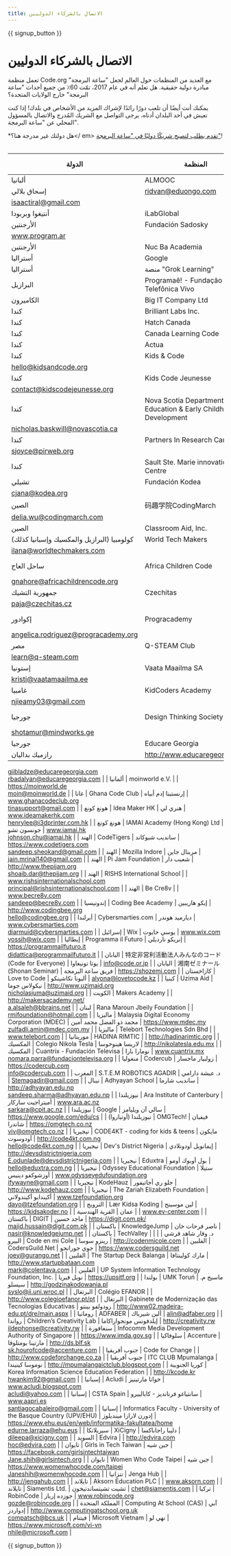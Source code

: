 ```yaml
---
title: الاتصال بالشركاء الدوليين
---
```


<style>
  ul {
    margin: 0px 20px 20px 20px;
  }
</style>

{{ signup_button }}

# الاتصال بالشركاء الدوليين

تعمل منظمة Code.org مع العديد من المنظمات حول العالم لجعل "ساعة البرمجة" مبادرة دولية حقيقية. هل تعلم أنه في عام 2017، تمّت 60٪ من جميع أحداث "ساعة البرمجة" خارج الولايات المتحدة؟

يمكنك أنت أيضًا أن تلعب دورًا رائدًا لإشراك المزيد من الأشخاص في بلدك! إذا كنت تعيش في أحد البلدان أدناه، يرجى التواصل مع الشريك المُدرج والاتصال بالمسؤول المحلي عن "ساعة البرمجة".

*هل دولتك غير مدرجة هنا؟</ em> [تقدم بطلب لتصبح شريكًا دوليًا في "ساعة البرمجة"](https://goo.gl/forms/PZQEsqvet7yBE5ps2)! <br /> <br /></p> 

| الدولة                                     | المنظمة                                                           | اسم جهة الاتصال                 | البريد أو الموقع الإلكتروني                                                                   |
| ------------------------------------------ | ----------------------------------------------------------------- | ------------------------------- | --------------------------------------------------------------------------------------------- |
| ألبانيا                                    | ALMOOC                                                            | رضوان عليو   
إسحاق بلالي       | ridvan@eduongo.com   
isaactiral@gmail.com                                                    |
| أنتيغوا وبربودا                            | iLabGlobal                                                        |                                 | http://ilabglobal.com                                                                         |
| الأرجنتين                                  | Fundación Sadosky                                                 |                                 | www.fundacionsadosky.org.ar   
www.program.ar                                                 |
| الأرجنتين                                  | Nuc Ba Academia                                                   |                                 | http://academia.nucba.com.ar                                                                  |
| أستراليا                                   | Google                                                            | ماري إفستاثيو                   | https://www.google.com/edu/cs                                                                 |
| أستراليا                                   | منصة "Grok Learning"                                              | جين أبرامز                      | https://groklearning.com                                                                      |
| البرازيل                                   | Programaê! - Fundação Telefônica Vivo                             |                                 | http://programae.org.br/horadocodigo                                                          |
| الكاميرون                                  | Big IT Company Ltd                                                |                                 |                                                                                               |
| كندا                                       | Brilliant Labs Inc.                                               |                                 | https://www.brilliantlabs.ca                                                                  |
| كندا                                       | Hatch Canada                                                      |                                 | www.hatchcanada.com                                                                           |
| كندا                                       | Canada Learning Code                                              | كارولين فان                     | https://www.canadalearningcode.ca                                                             |
| كندا                                       | Actua                                                             | تريسي روس                       | www.actua.ca                                                                                  |
| كندا                                       | Kids & Code                                                       |                                 | www.kidsandcode.org   
hello@kidsandcode.org                                                  |
| كندا                                       | Kids Code Jeunesse                                                | براي ليبلان                     | http://kidscodejeunesse.org   
contact@kidscodejeunesse.org                                   |
| كندا                                       | Nova Scotia Department of Education & Early Childhood Development | نيك باسكويل                     | http://ednet.ns.ca   
nicholas.baskwill@novascotia.ca                                         |
| كندا                                       | Partners In Research Canada                                       | ستايسي جويس                     | www.pirweb.org/en   
sjoyce@pirweb.org                                                        |
| كندا                                       | Sault Ste. Marie innovation Centre                                |                                 | https://ssmic.com/                                                                            |
| تشيلي                                      | Fundación Kodea                                                   | كلوديا يانيا                    | http://horadelcodigo.cl   
cjana@kodea.org                                                    |
| الصين                                      | 码趣学院CodingMarch                                                   | ديليا وو                        | www.codingmarch.com   
delia.wu@codingmarch.com                                               |
| الصين                                      | Classroom Aid, Inc.                                               |                                 | http://classroom-aid.com/CS4Good                                                              |
| كولومبيا (البرازيل والمكسيك وإسبانيا كذلك) | World Tech Makers                                                 | إيلانا ميلكس                    | http://worldtechmakers.com   
ilana@worldtechmakers.com                                       |
| ساحل العاج                                 | Africa Children Code                                              | السيد جناوري ديدييه             | http://www.africachildrencode.org   
gnahore@africachildrencode.org                           |
| جمهورية التشيك                             | Czechitas                                                         | بافلا رانداكوفا                 | https://czechitas.cz   
paja@czechitas.cz                                                     |
| إكوادور                                    | Progracademy                                                      | أنجليكا رودريجيز                | http://www.progracademy.org   
angelica.rodriguez@progracademy.org                            |
| مصر                                        | Q-STEAM Club                                                      | تامر رجب                        | http://q-steam.com   
learn@q-steam.com                                                       |
| إستونيا                                    | Vaata Maailma SA                                                  | كريستي كيفيلو                   | http://www.vaatamaailma.ee   
kristi@vaatamaailma.ee                                          |
| غامبيا                                     | KidCoders Academy                                                 | آمي نجي                         | http://www.kidcodersacademy.gm   
njieamy03@gmail.com                                         |
| جورجيا                                     | Design Thinking Society                                           | شوتا مورتسشفالادزه              | http://designthinkingsociety.org.ge   
shotamur@mindworks.ge                                  |
| جورجيا                                     | Educare Georgia                                                   | جورج جيبلادزي   
رازميك بداليان | http://www.educaregeorgia.org   
gjibladze@educaregeorgia.com   
rbadalyan@educaregeorgia.com |
| ألمانيا                                    | moinworld e.V.                                                    |                                 | https://moinworld.de   
moin@moinworld.de                                                     |
| غانا                                       | Ghana Code Club                                                   | إرنستينا إدم أبياه              | www.ghanacodeclub.org   
tinasupport@gmail.com                                                |
| هونغ كونغ                                  | Idea Maker HK                                                     | هنري لي                         | www.ideamakerhk.com   
henrylee@i3dprinter.com.hk                                             |
| هونغ كونغ                                  | IAMAI Academy (Hong Kong) Ltd                                     | جونسون تشو                      | www.iamai.hk   
johnson.chu@iamai.hk                                                          |
| الهند                                      | CodeTigers                                                        | سانديب شيوكاند                  | https://www.codetigers.com   
sandeep.sheokand@gmail.com                                      |
| الهند                                      | Mozilla Indore                                                    | مرينال جاين                     | jain.mrinal140@gmail.com                                                                      |
| الهند                                      | Pi Jam Foundation                                                 | شعيب دار                        | http://www.thepijam.org   
shoaib.dar@thepijam.org                                            |
| الهند                                      | RISHS International School                                        |                                 | www.rishsinternationalschool.com   
principal@rishsinternationalschool.com                    |
| الهند                                      | Be Cre8v                                                          |                                 | www.becre8v.com   
sandeep@becre8v.com                                                        |
| إندونيسيا                                  | Coding Bee Academy                                                | إيكو هاريبين                    | http://www.codingbee.org   
hello@codingbee.org                                               |
| أيرلندا                                    | Cybersmarties.com                                                 | ديارميد هوندر                   | www.cybersmarties.com   
diarmuid@cybersmarties.com                                           |
| إسرائيل                                    | Wix                                                               | يوسي حايوت                      | www.wix.com   
yossih@wix.com                                                                 |
| إيطاليا                                    | Programma il Futuro                                               | إنريكو نارديلي                  | https://programmailfuturo.it   
didattica@programmailfuturo.it                                |
| اليابان                                    | 特定非営利活動法人みんなのコード (Code for Everyone)                              | يوتا تونيغاوا                   | info@code.or.jp                                                                               |
| اليابان                                    | 湘南ゼミナール (Shonan Seminar)                                          | فريق ساعة البرمجة               | https://shozemi.com                                                                           |
| كازاخستان                                  | Love to Code                                                      | أليونا تكاشينكو                 | alyona@lovetocode.kz                                                                          |
| كينيا                                      | Uzima Aid                                                         | نيكولاس جوما                    | http://www.uzimaid.org   
nicholasjuma@uzimaid.org                                            |
| الكويت                                     | Makers Academy                                                    |                                 | http://makersacademy.net/   
a.alsaleh@bbrains.net                                            |
| لبنان                                      | Rana Maroun Jbeily Foundation                                     |                                 | rmjfoundation@hotmail.com                                                                     |
| ماليزيا                                    | Malaysia Digital Economy Corporation (MDEC)                       | محمد ذو الفضل محمد أمين         | https://www.mdec.my   
zulfadli.amin@mdec.com.my                                              |
| ماليزيا                                    | Telebort Technologies Sdn Bhd                                     |                                 | www.telebort.com                                                                              |
| موريتانيا                                  | HADINA RIMTIC                                                     |                                 | http://hadinarimtic.org                                                                       |
| المكسيك                                    | Colegio Nikola Tesla                                              | لاريسا هينوخوسا                 | http://nikolatesla.edu.mx                                                                     |
| المكسيك                                    | Cuantrix - Fundación Televisa                                     | نومارا بارا                     | www.cuantrix.mx   
nomara.parra@fundaciontelevisa.org                                         |
| منغوليا                                    | Codercub                                                          | زولبيار ماجسار                  | https://codercub.com   
info@codercub.com                                                     |
| المغرب                                     | S.T.E.M ROBOTICS AGADIR                                           | د. عيشة دارامي                  | Stemagadir@gmail.com                                                                          |
| نيبال                                      | Adhyayan School                                                   | سانديب شارما                    | http://adhyayan.edu.np   
sandeep.sharma@adhyayan.edu.np                                      |
| نيوزيلندا                                  | Ara Institute of Canterbury                                       | أميتراجيت ساركار                | www.ara.ac.nz   
sarkara@cpit.ac.nz                                                           |
| نيوزيلندا                                  | Google                                                            | سالي آن ويليامز                 | https://www.google.com/edu/cs                                                                 |
| نيوزيلندا (أوتياروا)                       | OMGTech!                                                          | فيفيان شاندرا                   | https://omgtech.co.nz   
viv@omgtech.co.nz                                                    |
| نيجيريا                                    | CODE4KT - coding for kids & teens                                 | مايكون أودوسوت                  | http://code4kt.com.ng   
hello@code4kt.com.ng                                                 |
| نيجيريا                                    | Dev's District Nigeria                                            | إيمانويل أودونلادي              | http://devsdistrictnigeria.com   
E.odunlade@devsdistrictnigeria.com                          |
| نيجيريا                                    | Eduxtra                                                           | بول أوبوك أومو                  | hello@eduxtra.com.ng                                                                          |
| نيجيريا                                    | Odyssey Educational Foundation                                    | ستيلا أوزشوكفو دينيس            | www.odysseyedufoundation.org   
ifywayne@gmail.com                                            |
| نيجيريا                                    | KodeHauz                                                          | جلو ري أجاتيفور                 | http://www.kodehauz.com                                                                       |
| نيجيريا                                    | The Zariah Elizabeth Foundation                                   | أكيندايو أكيندولاني             | www.tzefoundation.org   
dayo@tzefoundation.org                                               |
| النرويج                                    | Lær Kidsa Koding                                                  | لين موسينج                      | https://kidsakoder.no                                                                         |
| عمان                                       | القرية الهندسية                                                   |                                 | www.ev-center.com                                                                             |
| باكستان                                    | DIGIT                                                             | ماجد حسين                       | https://digit.com.pk/   
majid.hussain@digit.com.pk                                           |
| باكستان                                    | KnowledgeJump                                                     | ناصر فرحات خان                  | nasir@knowledgejump.net                                                                       |
| باكستان                                    | TechValley                                                        | د. وقار شاهد قرشي               |                                                                                               |
| البيرو                                     | Code en mi Cole                                                   | رينزو سوسا                      | http://codenmicole.com                                                                        |
| الفلبين                                    | CodersGuild.Net                                                   | جوي جورانجو                     | https://www.codersguild.net   
joey@gurango.net                                               |
| الفلبين                                    | The Startup Deck Balanga                                          | مارك كولينتافا                  | http://www.startupbataan.com   
mark@colentava.com                                            |
| الفلبين                                    | UP System Information Technology Foundation, Inc.                 | نويل فيريا                      | https://upsitf.org                                                                            |
| بولندا                                     | UMK Toruń                                                         | ماسيج م. سيسلو                  | http://godzinakodowania.pl   
syslo@ii.uni.wroc.pl                                            |
| البرتغال                                   | Colégio EFANOR                                                    |                                 | http://www.colegioefanor.pt/pt                                                                |
| البرتغال                                   | Gabinete de Modernização das Tecnologias Educativas               | رودولفو بينتو                   | http://www02.madeira-edu.pt/dre/main.aspx                                                     |
| رومانيا                                    | ADFABER                                                           | ألين شيرباك                     | alin@adfaber.org                                                                              |
| رواندا                                     | Children’s Creativity Lab                                         | إيلدفونس مونجواراكاما           | http://creativity.rw   
ildephonse@creativity.rw                                              |
| سنغافورة                                   | Infocomm Media Development Authority of Singapore                 |                                 | https://www.imda.gov.sg                                                                       |
| سلوفاكيا                                   | Accenture                                                         | مارتينا بومتلوفا                | http://ds.blf.sk   
sk.hourofcode@accenture.com                                               |
| جنوب أفريقيا                               | Code for Change                                                   |                                 | http://www.codeforchange.co.za                                                                |
| جنوب أفريقيا                               | ITC CLUB Mpumalanga                                               | نوموسا كينيندا                  | http://mpumalangaictclub.blogspot.com                                                         |
| كوريا الجنوبية                             | Korea Information Science Education Federation                    |                                 | http://kcode.kr   
hwankim92@gmail.com                                                        |
| إسبانيا                                    | Acludi                                                            | خوانا مارتينيز                  | www.acludi.blogspot.com   
acludi@yahoo.com                                                   |
| إسبانيا                                    | CSTA Spain                                                        | سانتياغو فرنانديز - كابالييرو   | www.aapri.es   
santiagocabaleiro@gmail.com                                                   |
| إسبانيا                                    | Informatics Faculty - University of the Basque Country (UPV/EHU)  | إدورن لارازا مينديلوز           | https://www.ehu.eus/en/web/informatika-fakultatea/home   
edurne.larraza@ehu.eus              |
| سيريلانكا                                  | XiCigny                                                           | دليبا راجاباكسا                 | dileepa@xicigny.com                                                                           |
| السويد                                     | Edvira                                                            |                                 | http://edvira.com   
hoc@edvira.com                                                           |
| تايوان                                     | Girls in Tech Taiwan                                              | جين شيه                         | https://facebook.com/girlsintechtaiwan   
Jane.shih@girlsintech.org                           |
| تايوان                                     | Women Who Code Taipei                                             | جين شيه                         | https://www.womenwhocode.com/taipei   
Janeshih@womenwhocode.com                              |
| تنزانيا                                    | Jenga Hub                                                         |                                 | http://jengahub.com                                                                           |
| تايلاند                                    | Aksorn Education PLC                                              |                                 | www.aksorn.com                                                                                |
| تايلاند                                    | Siamentis Ltd.                                                    | تشيت تشيتساندتيخون              | chet@siamentis.com                                                                            |
| تركيا                                      | RobinCode                                                         | جوزده إرباز                     | www.robincode.org   
gozde@robincode.org                                                      |
| المملكة المتحدة                            | Computing At School (CAS)                                         | آبي إدواردز                     | http://www.computingatschool.org.uk   
compatsch@bcs.uk                                       |
| فيتنام                                     | Microsoft Vietnam                                                 | نهي لو                          | https://www.microsoft.com/vi-vn   
nhile@microsoft.com                                        |


{{ signup_button }}